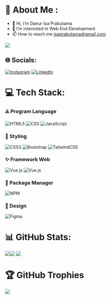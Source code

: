 # 💫 About Me :
- 👋 Hi, I’m Danur Isa Prabutama
- 👀 I’m interested in Web End Development
- 📫 How to reach me isaprabutama@gmail.com

 [![](https://visitcount.itsvg.in/api?id=prabutama&label=Profile%20Views&color=1&icon=4&pretty=false)](https://visitcount.itsvg.in) 

## 🌐 Socials:
[![Instagram](https://img.shields.io/badge/Instagram-%23E4405F.svg?logo=Instagram&logoColor=white)](https://instagram.com/prbtmaa) [![LinkedIn](https://img.shields.io/badge/LinkedIn-%230077B5.svg?logo=linkedin&logoColor=white)](www.linkedin.com/in/prabutama)

# 💻 Tech Stack:
### ♨️ Program Language
  ![HTML5](https://img.shields.io/badge/html5-%23E34F26.svg?style=for-the-badge&logo=html5&logoColor=white) ![CSS](https://img.shields.io/badge/-%231572B6.svg?style=for-the-badge&logo=c&logoColor=white) ![JavaScript](https://img.shields.io/badge/jvascript-%23323330.svg?style=for-the-badge&logo=javascript&logoColor=%23F7DF1E)

### 🎨 Styling
  ![CSS3](https://img.shields.io/badge/css3-%231572B6.svg?style=for-the-badge&logo=css3&logoColor=white) ![Bootstrap](https://img.shields.io/badge/bootstrap-%23563D7C.svg?style=for-the-badge&logo=bootstrap&logoColor=white) ![TailwindCSS](https://img.shields.io/badge/tailwindcss-%2338B2AC.svg?style=for-the-badge&logo=tailwind-css&logoColor=white)
  
### ✨ Framework Web
  ![Vue.js](https://img.shields.io/badge/vuejs-%2335495e.svg?style=for-the-badge&logo=vuedotjs&logoColor=%234FC08D) ![Vue.js](https://img.shields.io/badge/Express-%23000000.svg?style=for-the-badge&logo=express&logoColor=%234FC08D)
  
  
### 🎁 Package Manager
 ![NPM](https://img.shields.io/badge/npm-%232C8EBB.svg?style=for-the-badge&logo=yarn&logoColor=orange)
  
### 🌅 Design
  ![Figma](https://img.shields.io/badge/figma-%23F24E1E.svg?style=for-the-badge&logo=figma&logoColor=white)

# 📊 GitHub Stats:
![](https://github-readme-stats.vercel.app/api?username=prabutama&theme=dark&hide_border=false&include_all_commits=true&count_private=false)![](https://github-readme-streak-stats.herokuapp.com/?user=prabutama&theme=dark&hide_border=false)
![](https://github-readme-stats.vercel.app/api/top-langs/?username=prabutama&theme=dark&hide_border=false&include_all_commits=true&count_private=false&layout=compact)

# 🏆 GitHub Trophies
![](https://github-profile-trophy.vercel.app/?username=prabutama&theme=darkhub&no-frame=false&no-bg=false&margin-w=4)



<!-- Proudly created with GPRM ( https://gprm.itsvg.in ) -->
<!---
prabutama/prabutama is a ✨ special ✨ repository because its `README.md` (this file) appears on your GitHub profile.
You can click the Preview link to take a look at your changes.
--->
